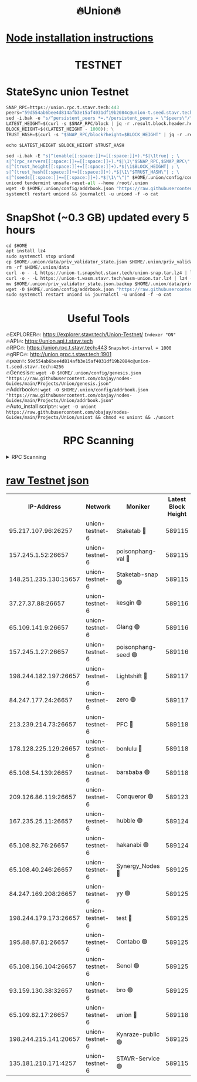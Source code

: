 <h1 align="center"> 🔥Union🔥</h1>

[Node installation instructions](https://github.com/obajay/nodes-Guides/tree/main/Projects/Union)
=

<h1 align="center"> TESTNET</h1>

# StateSync union Testnet
```python
SNAP_RPC=https://union.rpc.t.stavr.tech:443
peers="59d554ab6bee4d814afb3e15af4031df19b2084c@union-t.seed.stavr.tech:4256"
sed -i.bak -e "s/^persistent_peers *=.*/persistent_peers = \"$peers\"/" $HOME/.union/config/config.toml
LATEST_HEIGHT=$(curl -s $SNAP_RPC/block | jq -r .result.block.header.height); \
BLOCK_HEIGHT=$((LATEST_HEIGHT - 1000)); \
TRUST_HASH=$(curl -s "$SNAP_RPC/block?height=$BLOCK_HEIGHT" | jq -r .result.block_id.hash)

echo $LATEST_HEIGHT $BLOCK_HEIGHT $TRUST_HASH

sed -i.bak -E "s|^(enable[[:space:]]+=[[:space:]]+).*$|\1true| ; \
s|^(rpc_servers[[:space:]]+=[[:space:]]+).*$|\1\"$SNAP_RPC,$SNAP_RPC\"| ; \
s|^(trust_height[[:space:]]+=[[:space:]]+).*$|\1$BLOCK_HEIGHT| ; \
s|^(trust_hash[[:space:]]+=[[:space:]]+).*$|\1\"$TRUST_HASH\"| ; \
s|^(seeds[[:space:]]+=[[:space:]]+).*$|\1\"\"|" $HOME/.union/config/config.toml
uniond tendermint unsafe-reset-all --home /root/.union
wget -O $HOME/.union/config/addrbook.json "https://raw.githubusercontent.com/obajay/nodes-Guides/main/Projects/Union/addrbook.json"
systemctl restart uniond && journalctl -u uniond -f -o cat
```
# SnapShot (~0.3 GB) updated every 5 hours
```python
cd $HOME
apt install lz4
sudo systemctl stop uniond
cp $HOME/.union/data/priv_validator_state.json $HOME/.union/priv_validator_state.json.backup
rm -rf $HOME/.union/data
curl -o - -L https://union-t.snapshot.stavr.tech/union-snap.tar.lz4 | lz4 -c -d - | tar -x -C $HOME/.union --strip-components 2
curl -o - -L https://union-t.wasm.stavr.tech/wasm-union.tar.lz4 | lz4 -c -d - | tar -x -C $HOME/.union --strip-components 2
mv $HOME/.union/priv_validator_state.json.backup $HOME/.union/data/priv_validator_state.json
wget -O $HOME/.union/config/addrbook.json "https://raw.githubusercontent.com/obajay/nodes-Guides/main/Projects/Union/addrbook.json"
sudo systemctl restart uniond && journalctl -u uniond -f -o cat
```
 <h1 align="center"> Useful Tools</h1>
 
🔥EXPLORER🔥: https://explorer.stavr.tech/Union-Testnet/        `Indexer "ON"` \
🔥API🔥:      https://union.api.t.stavr.tech \
🔥RPC🔥:      https://union.rpc.t.stavr.tech:443              `Snapshot-interval = 1000` \
🔥gRPC🔥:     http://union.grpc.t.stavr.tech:1901 \
🔥peer🔥:     `59d554ab6bee4d814afb3e15af4031df19b2084c@union-t.seed.stavr.tech:4256` \
🔥Genesis🔥:     `wget -O $HOME/.union/config/genesis.json "https://raw.githubusercontent.com/obajay/nodes-Guides/main/Projects/Union/genesis.json"` \
🔥Addrbook🔥: ```wget -O $HOME/.union/config/addrbook.json "https://raw.githubusercontent.com/obajay/nodes-Guides/main/Projects/Union/addrbook.json"``` \
🔥Auto_install script🔥:  `wget -O uniont https://raw.githubusercontent.com/obajay/nodes-Guides/main/Projects/Union/uniont && chmod +x uniont && ./uniont`

<h1 align="center"> RPC Scanning</h1>

<details>
<summary>RPC Scanning</summary>

<h2 align="center"> We scan nodes in real time every 4 hours. And we provide the final result of RPC endpoints.
We cannot influence the operation of these nodes in any way. </h2>


```python
If Voting Power is higher than 0 --> then the Node is a validator of the network and may be subject to attack and be a potential threat to the chain.
```
```python
We marked such validators with a red symbol
```

</details>

[raw Testnet json](https://rpc-check.uniont.stavr.tech/uniont/rpc-uniont-result.json)
=



<table><tr><th>IP-Address</th><th>Network</th><th>Moniker</th><th>Latest Block Height</th><th>Earliest Block Height</th><th>Catching Up</th><th>Tx Index</th><th>Voting Power</th><th>Scan Time</th></tr><tr><td>95.217.107.96:26257</td><td>union-testnet-6</td><td>Staketab 🔴</td><td>589115</td><td>1</td><td>False</td><td>on</td><td>1000002</td><td>2024-03-25T07:05:23.847068528UTC</td></tr><tr><td>157.245.1.52:26657</td><td>union-testnet-6</td><td>poisonphang-val 🔴</td><td>589115</td><td>1</td><td>False</td><td>on</td><td>1000000</td><td>2024-03-25T07:05:24.486863430UTC</td></tr><tr><td>148.251.235.130:15657</td><td>union-testnet-6</td><td>Staketab-snap 🟢</td><td>589115</td><td>1</td><td>False</td><td>on</td><td>0</td><td>2024-03-25T07:05:25.068334743UTC</td></tr><tr><td>37.27.37.88:26657</td><td>union-testnet-6</td><td>kesgin 🟢</td><td>589116</td><td>1</td><td>False</td><td>on</td><td>0</td><td>2024-03-25T07:05:25.404944549UTC</td></tr><tr><td>65.109.141.9:26657</td><td>union-testnet-6</td><td>Glang 🟢</td><td>589116</td><td>1</td><td>False</td><td>on</td><td>0</td><td>2024-03-25T07:05:29.823263777UTC</td></tr><tr><td>157.245.1.27:26657</td><td>union-testnet-6</td><td>poisonphang-seed 🟢</td><td>589116</td><td>1</td><td>False</td><td>on</td><td>0</td><td>2024-03-25T07:05:30.776469341UTC</td></tr><tr><td>198.244.182.197:26657</td><td>union-testnet-6</td><td>Lightshift 🔴</td><td>589117</td><td>1</td><td>False</td><td>on</td><td>1000000</td><td>2024-03-25T07:05:33.141945443UTC</td></tr><tr><td>84.247.177.24:26657</td><td>union-testnet-6</td><td>zero 🟢</td><td>589117</td><td>1</td><td>False</td><td>on</td><td>0</td><td>2024-03-25T07:05:37.711759305UTC</td></tr><tr><td>213.239.214.73:26657</td><td>union-testnet-6</td><td>PFC 🔴</td><td>589118</td><td>1</td><td>False</td><td>on</td><td>1000001</td><td>2024-03-25T07:05:42.406275261UTC</td></tr><tr><td>178.128.225.129:26657</td><td>union-testnet-6</td><td>bonlulu 🔴</td><td>589118</td><td>1</td><td>False</td><td>on</td><td>1000000</td><td>2024-03-25T07:05:43.088881503UTC</td></tr><tr><td>65.108.54.139:26657</td><td>union-testnet-6</td><td>barsbaba 🟢</td><td>589118</td><td>1</td><td>False</td><td>on</td><td>0</td><td>2024-03-25T07:05:43.433366036UTC</td></tr><tr><td>209.126.86.119:26657</td><td>union-testnet-6</td><td>Conqueror 🟢</td><td>589123</td><td>1</td><td>False</td><td>on</td><td>0</td><td>2024-03-25T07:06:08.945561865UTC</td></tr><tr><td>167.235.25.11:26657</td><td>union-testnet-6</td><td>hubble 🟢</td><td>589124</td><td>1</td><td>False</td><td>on</td><td>0</td><td>2024-03-25T07:06:15.332348980UTC</td></tr><tr><td>65.108.82.76:26657</td><td>union-testnet-6</td><td>hakanabi 🟢</td><td>589124</td><td>1</td><td>False</td><td>on</td><td>0</td><td>2024-03-25T07:06:15.735248805UTC</td></tr><tr><td>65.108.40.246:26657</td><td>union-testnet-6</td><td>Synergy_Nodes 🔴</td><td>589125</td><td>1</td><td>False</td><td>on</td><td>1000001</td><td>2024-03-25T07:06:22.219883317UTC</td></tr><tr><td>84.247.169.208:26657</td><td>union-testnet-6</td><td>yy 🟢</td><td>589125</td><td>1</td><td>False</td><td>on</td><td>0</td><td>2024-03-25T07:06:22.845349714UTC</td></tr><tr><td>198.244.179.173:26657</td><td>union-testnet-6</td><td>test 🔴</td><td>589125</td><td>1</td><td>False</td><td>on</td><td>1000001</td><td>2024-03-25T07:06:25.197886593UTC</td></tr><tr><td>195.88.87.81:26657</td><td>union-testnet-6</td><td>Contabo 🟢</td><td>589125</td><td>1</td><td>False</td><td>on</td><td>0</td><td>2024-03-25T07:06:25.563596660UTC</td></tr><tr><td>65.108.156.104:26657</td><td>union-testnet-6</td><td>Senol 🟢</td><td>589125</td><td>1</td><td>False</td><td>on</td><td>0</td><td>2024-03-25T07:06:25.924867949UTC</td></tr><tr><td>93.159.130.38:32657</td><td>union-testnet-6</td><td>bro 🟢</td><td>589125</td><td>1</td><td>False</td><td>on</td><td>0</td><td>2024-03-25T07:06:26.240539953UTC</td></tr><tr><td>65.109.82.17:26657</td><td>union-testnet-6</td><td>union 🔴</td><td>589118</td><td>508001</td><td>False</td><td>off</td><td>1000001</td><td>2024-03-25T07:05:38.096830285UTC</td></tr><tr><td>198.244.215.141:20657</td><td>union-testnet-6</td><td>Kynraze-public 🟢</td><td>589125</td><td>524001</td><td>False</td><td>on</td><td>0</td><td>2024-03-25T07:06:22.518873321UTC</td></tr><tr><td>135.181.210.171:4257</td><td>union-testnet-6</td><td>STAVR-Service 🟢</td><td>589115</td><td>588001</td><td>False</td><td>on</td><td>0</td><td>2024-03-25T07:05:24.803032223UTC</td></tr></table>
